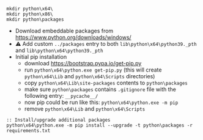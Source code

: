 ```batch
mkdir python\x64\
mkdir python\x86\
mkdir python\packages
```
* Download embeddable packages from https://www.python.org/downloads/windows/
* :warning: Add custom `../packages` entry to both `lib\python\x64\python39._pth` and `lib\python\x64\python39._pth`
* Initial pip installation
    * download https://bootstrap.pypa.io/get-pip.py
    * run `python\x64\python.exe get-pip.py` (this will create `python\x64\Lib` and `python\x64\Scripts` directories)
    * copy `python\x64\Lib\site-packages` contents to `python\packages`
    * make sure `python\packages` contains `.gitignore` file with the following entry: `__pycache__/`
    * now pip could be run like this: `python\x64\python.exe -m pip`
    * remove `python\x64\Lib` and `python\x64\Scripts`

```batch
:: Install/upgrade additional packages
python\x64\python.exe -m pip install --upgrade -t python\packages -r requirements.txt
```
